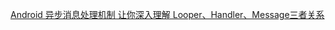 

[Android 异步消息处理机制 让你深入理解 Looper、Handler、Message三者关系 ](http://blog.csdn.net/lmj623565791/article/details/38377229)
